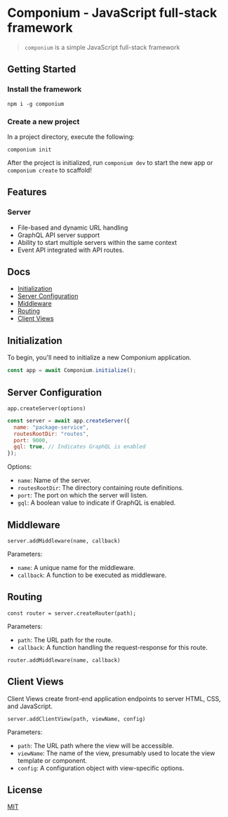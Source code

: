 # Componium - JavaScript full-stack framework

> `componium` is a simple JavaScript full-stack framework

## Getting Started

### Install the framework

```
npm i -g componium
```

### Create a new project

In a project directory, execute the following:

```
componium init
```

After the project is initialized, run `componium dev` to start the new app or `componium create` to scaffold!

## Features

### Server

- File-based and dynamic URL handling
- GraphQL API server support
- Ability to start multiple servers within the same context
- Event API integrated with API routes.

## Docs

- [Initialization](#initialization)
- [Server Configuration](#server-configuration)
- [Middleware](#middleware)
- [Routing](#routing)
- [Client Views](#client-views)

## Initialization

To begin, you'll need to initialize a new Componium application.

```javascript
const app = await Componium.initialize();
```

## Server Configuration

`app.createServer(options)`

```javascript
const server = await app.createServer({
  name: "package-service",
  routesRootDir: "routes",
  port: 9000,
  gql: true, // Indicates GraphQL is enabled
});
```

Options:

- `name`: Name of the server.
- `routesRootDir`: The directory containing route definitions.
- `port`: The port on which the server will listen.
- `gql`: A boolean value to indicate if GraphQL is enabled.

## Middleware

`server.addMiddleware(name, callback)`

Parameters:

- `name`: A unique name for the middleware.
- `callback`: A function to be executed as middleware.

## Routing

`const router = server.createRouter(path);`

Parameters:

- `path`: The URL path for the route.
- `callback`: A function handling the request-response for this route.

`router.addMiddleware(name, callback)`

## Client Views

Client Views create front-end application endpoints to server HTML, CSS, and JavaScript.

`server.addClientView(path, viewName, config)`

Parameters:

- `path`: The URL path where the view will be accessible.
- `viewName`: The name of the view, presumably used to locate the view template or component.
- `config`: A configuration object with view-specific options.

## License

[MIT](LICENSE)
